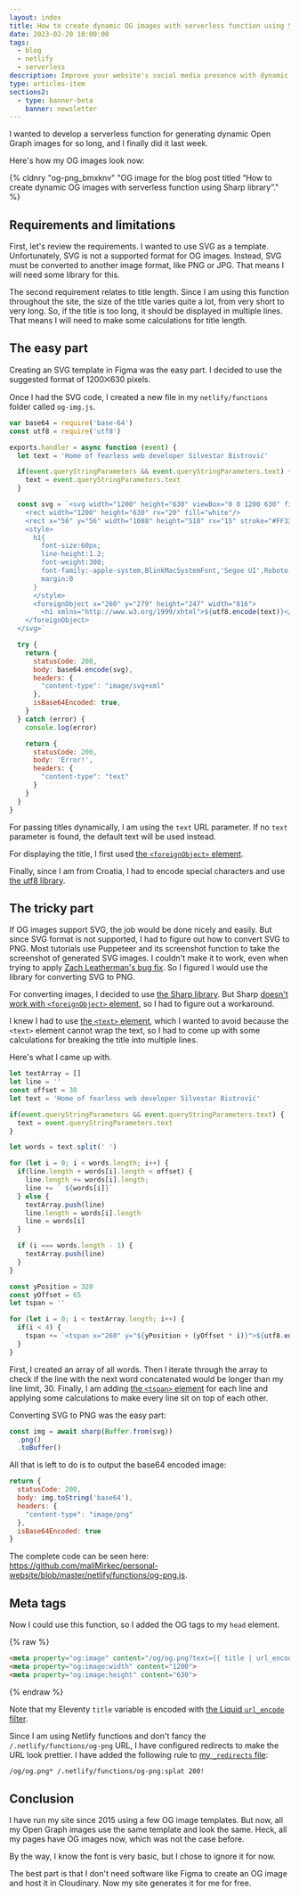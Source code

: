```yaml
---
layout: index
title: How to create dynamic OG images with serverless function using Sharp library
date: 2023-02-20 10:00:00
tags:
  - blog
  - netlify
  - serverless
description: Improve your website's social media presence with dynamic Open Graph images. Learn how with serverless functions and Sharp in this tutorial.
type: articles-item
sections2:
  - type: banner-beta
    banner: newsletter
---
```


I wanted to develop a serverless function for generating dynamic Open Graph images for so long, and I finally did it last week.

Here's how my OG images look now:

{% cldnry "og-png_bmxknv" "OG image for the blog post titled “How to create dynamic OG images with serverless function using Sharp library”." %}

## Requirements and limitations

First, let's review the requirements. I wanted to use SVG as a template. Unfortunately, SVG is not a supported format for OG images. Instead, SVG must be converted to another image format, like PNG or JPG. That means I will need some library for this.

The second requirement relates to title length. Since I am using this function throughout the site, the size of the title varies quite a lot, from very short to very long. So, if the title is too long, it should be displayed in multiple lines. That means I will need to make some calculations for title length.

## The easy part

Creating an SVG template in Figma was the easy part. I decided to use the suggested format of 1200⨉630 pixels.

Once I had the SVG code, I created a new file in my `netlify/functions` folder called `og-img.js`.

```js
var base64 = require('base-64')
const utf8 = require('utf8')

exports.handler = async function (event) {
  let text = 'Home of fearless web developer Silvestar Bistrović'

  if(event.queryStringParameters && event.queryStringParameters.text) {
    text = event.queryStringParameters.text
  }

  const svg = `<svg width="1200" height="630" viewBox="0 0 1200 630" fill="none" xmlns="http://www.w3.org/2000/svg" xmlns:xlink="http://www.w3.org/1999/xlink">
    <rect width="1200" height="630" rx="20" fill="white"/>
    <rect x="56" y="56" width="1088" height="518" rx="15" stroke="#FF3366" stroke-width="14"/>
    <style>
      h1{
        font-size:60px;
        line-height:1.2;
        font-weight:300;
        font-family:-apple-system,BlinkMacSystemFont,'Segoe UI',Roboto,Helvetica,Arial,sans-serif,'Apple Color Emoji','Segoe UI Emoji','Segoe UI Symbol';
        margin:0
      }
      </style>
      <foreignObject x="260" y="279" height="247" width="816">
        <h1 xmlns="http://www.w3.org/1999/xhtml">${utf8.encode(text)}</h1>
    </foreignObject>
  </svg>`

  try {
    return {
      statusCode: 200,
      body: base64.encode(svg),
      headers: {
        "content-type": "image/svg+xml"
      },
      isBase64Encoded: true,
    }
  } catch (error) {
    console.log(error)

    return {
      statusCode: 200,
      body: 'Error!',
      headers: {
        "content-type": "text"
      }
    }
  }
}
```

For passing titles dynamically, I am using the `text` URL parameter. If no `text` parameter is found, the default text will be used instead.

For displaying the title, I first used [the `<foreignObject>` element](https://developer.mozilla.org/en-US/docs/Web/SVG/Element/foreignObject).

Finally, since I am from Croatia, I had to encode special characters and use [the utf8 library](https://www.npmjs.com/package/utf8).

## The tricky part

If OG images support SVG, the job would be done nicely and easily. But since SVG format is not supported, I had to figure out how to convert SVG to PNG. Most tutorials use Puppeteer and its screenshot function to take the screenshot of generated SVG images. I couldn't make it to work, even when trying to apply [Zach Leatherman's bug fix](https://www.zachleat.com/web/chromium-missing/). So I figured I would use the library for converting SVG to PNG.

For converting images, I decided to use [the Sharp library](https://www.npmjs.com/package/sharp). But Sharp [doesn't work with `<foreignObject>` element](https://github.com/lovell/sharp/issues/512#issuecomment-233340992), so I had to figure out a workaround.

I knew I had to use [the `<text>` element](https://developer.mozilla.org/en-US/docs/Web/SVG/Element/text), which I wanted to avoid because the `<text>` element cannot wrap the text, so I had to come up with some calculations for breaking the title into multiple lines.

Here's what I came up with.

```js
let textArray = []
let line = ''
const offset = 30
let text = 'Home of fearless web developer Silvestar Bistrović'

if(event.queryStringParameters && event.queryStringParameters.text) {
  text = event.queryStringParameters.text
}

let words = text.split(' ')

for (let i = 0; i < words.length; i++) {
  if(line.length + words[i].length < offset) {
    line.length += words[i].length;
    line += ` ${words[i]}`
  } else {
    textArray.push(line)
    line.length = words[i].length
    line = words[i]
  }

  if (i === words.length - 1) {
    textArray.push(line)
  }
}

const yPosition = 320
const yOffset = 65
let tspan = ''

for (let i = 0; i < textArray.length; i++) {
  if(i < 4) {
    tspan += `<tspan x="260" y="${yPosition + (yOffset * i)}">${utf8.encode(textArray[i].trim())}</tspan>`
  }
}
```

First, I created an array of all words. Then I iterate through the array to check if the line with the next word concatenated would be longer than my line limit, 30. Finally, I am adding [the `<tspan>` element](https://developer.mozilla.org/en-US/docs/Web/SVG/Element/tspan) for each line and applying some calculations to make every line sit on top of each other.

Converting SVG to PNG was the easy part:

```js
const img = await sharp(Buffer.from(svg))
  .png()
  .toBuffer()
```

All that is left to do is to output the base64 encoded image:

```js
return {
  statusCode: 200,
  body: img.toString('base64'),
  headers: {
    "content-type": "image/png"
  },
  isBase64Encoded: true
}
```

The complete code can be seen here: <https://github.com/maliMirkec/personal-website/blob/master/netlify/functions/og-png.js>.

## Meta tags

Now I could use this function, so I added the OG tags to my `head` element.

{% raw %}
```html
<meta property="og:image" content="/og/og.png?text={{ title | url_encode }}">
<meta property="og:image:width" content="1200">
<meta property="og:image:height" content="630">
```
{% endraw %}

Note that my Eleventy `title` variable is encoded with [the Liquid `url_encode` filter](https://liquidjs.com/filters/url_encode.html).

Since I am using Netlify functions and don't fancy the `/.netlify/functions/og-png` URL, I have configured redirects to make the URL look prettier. I have added the following rule to [my `_redirects` file](https://docs.netlify.com/routing/redirects/#syntax-for-the-redirects-file):

```txt
/og/og.png* /.netlify/functions/og-png:splat 200!
```

## Conclusion

I have run my site since 2015 using a few OG image templates. But now, all my Open Graph images use the same template and look the same. Heck, all my pages have OG images now, which was not the case before.

By the way, I know the font is very basic, but I chose to ignore it for now.

The best part is that I don't need software like Figma to create an OG image and host it in Cloudinary. Now my site generates it for me for free.
